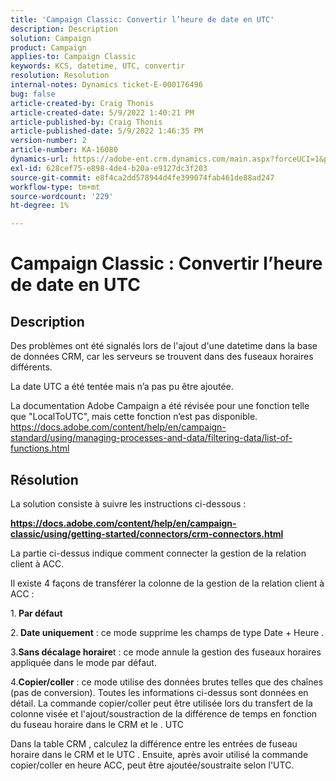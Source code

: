 ```yaml
---
title: 'Campaign Classic: Convertir l’heure de date en UTC'
description: Description
solution: Campaign
product: Campaign
applies-to: Campaign Classic
keywords: KCS, datetime, UTC, convertir
resolution: Resolution
internal-notes: Dynamics ticket-E-000176496
bug: false
article-created-by: Craig Thonis
article-created-date: 5/9/2022 1:40:21 PM
article-published-by: Craig Thonis
article-published-date: 5/9/2022 1:46:35 PM
version-number: 2
article-number: KA-16080
dynamics-url: https://adobe-ent.crm.dynamics.com/main.aspx?forceUCI=1&pagetype=entityrecord&etn=knowledgearticle&id=13f05d8c-9dcf-ec11-a7b5-00224809c196
exl-id: 628cef75-e898-4de4-b20a-e9127dc3f203
source-git-commit: e8f4ca2dd578944d4fe399074fab461de88ad247
workflow-type: tm+mt
source-wordcount: '229'
ht-degree: 1%

---
```


# Campaign Classic : Convertir l’heure de date en UTC

## Description


Des problèmes ont été signalés lors de l&#39;ajout d&#39;une datetime dans la base de données CRM, car les serveurs se trouvent dans des fuseaux horaires différents.

La date UTC a été tentée mais n’a pas pu être ajoutée.

La documentation Adobe Campaign a été révisée pour une fonction telle que &quot;LocalToUTC&quot;, mais cette fonction n’est pas disponible.
https://docs.adobe.com/content/help/en/campaign-standard/using/managing-processes-and-data/filtering-data/list-of-functions.html


## Résolution


La solution consiste à suivre les instructions ci-dessous :

<u><b>https://docs.adobe.com/content/help/en/campaign-classic/using/getting-started/connectors/crm-connectors.html </b></u>

La partie ci-dessus indique comment connecter la gestion de la relation client à ACC.

Il existe 4 façons de transférer la colonne de la gestion de la relation client à ACC :

1.<b> Par défaut </b>

2.<b> Date uniquement</b> : ce mode supprime les champs de type Date + Heure .

3.<b>Sans décalage horaire</b>t : ce mode annule la gestion des fuseaux horaires appliquée dans le mode par défaut.

4.<b>Copier/coller</b> : ce mode utilise des données brutes telles que des chaînes (pas de conversion). Toutes les informations ci-dessus sont données en détail. La commande copier/coller peut être utilisée lors du transfert de la colonne visée et l&#39;ajout/soustraction de la différence de temps en fonction du fuseau horaire dans le CRM et le . UTC

Dans la table CRM , calculez la différence entre les entrées de fuseau horaire dans le CRM et le UTC . Ensuite, après avoir utilisé la commande copier/coller en heure ACC, peut être ajoutée/soustraite selon l&#39;UTC.
